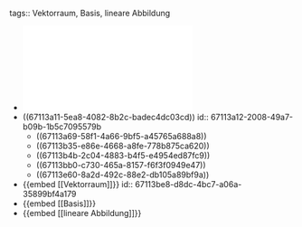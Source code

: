 tags:: Vektorraum, Basis, lineare Abbildung

- ![linalg.pdf](../assets/linalg_1729182197400_0.pdf)
- ((67113a11-5ea8-4082-8b2c-badec4dc03cd))
  id:: 67113a12-2008-49a7-b09b-1b5c7095579b
	- ((67113a69-58f1-4a66-9bf5-a45765a688a8))
	- ((67113b35-e86e-4668-a8fe-778b875ca620))
	- ((67113b4b-2c04-4883-b4f5-e4954ed87fc9))
	- ((67113bb0-c730-465a-8157-f6f3f0949e47))
	- ((67113e60-8a2d-492c-88e2-db105a89bf9a))
- {{embed [[Vektorraum]]}}
  id:: 67113be8-d8dc-4bc7-a06a-35899bf4a179
- {{embed [[Basis]]}}
- {{embed [[lineare Abbildung]]}}